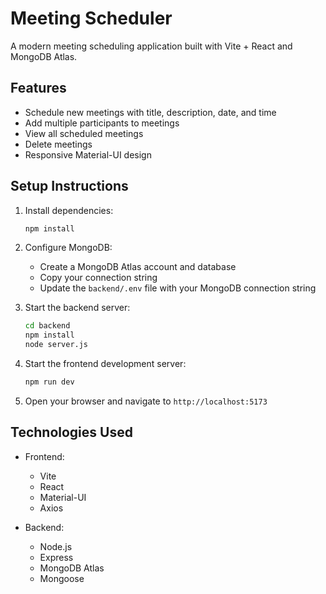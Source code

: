 # Meeting Scheduler

A modern meeting scheduling application built with Vite + React and MongoDB Atlas.

## Features

- Schedule new meetings with title, description, date, and time
- Add multiple participants to meetings
- View all scheduled meetings
- Delete meetings
- Responsive Material-UI design

## Setup Instructions

1. Install dependencies:
   ```bash
   npm install
   ```

2. Configure MongoDB:
   - Create a MongoDB Atlas account and database
   - Copy your connection string
   - Update the `backend/.env` file with your MongoDB connection string

3. Start the backend server:
   ```bash
   cd backend
   npm install
   node server.js
   ```

4. Start the frontend development server:
   ```bash
   npm run dev
   ```

5. Open your browser and navigate to `http://localhost:5173`

## Technologies Used

- Frontend:
  - Vite
  - React
  - Material-UI
  - Axios

- Backend:
  - Node.js
  - Express
  - MongoDB Atlas
  - Mongoose


